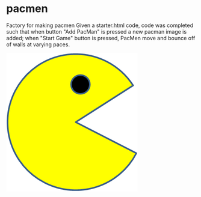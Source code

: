 # pacmen
Factory for making pacmen
Given a starter.html code, code was completed such that
when button "Add PacMan" is pressed a new pacman image is added; when "Start Game" button is pressed, PacMen move and bounce off of walls at varying paces. 


<img src="PacMan1.png">
